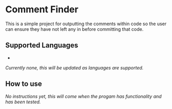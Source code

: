 # Comment Finder
This is a simple project for outputting the comments within code so the user can ensure they have not left any in before committing that code.

## Supported Languages
-
_Currently none, this will be updated as languages are supported._

## How to use
_No instructions yet, this will come when the progam has functionality and has been tested._